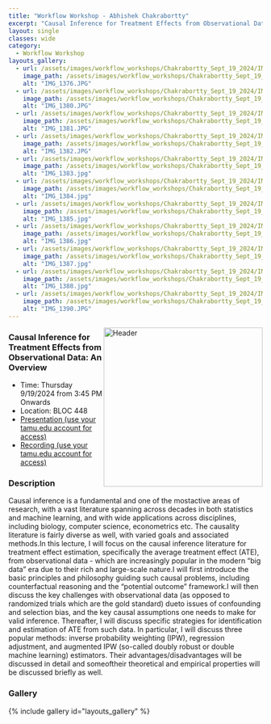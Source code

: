 ```yaml
---
title: "Workflow Workshop - Abhishek Chakrabortty"
excerpt: "Causal Inference for Treatment Effects from Observational Data: An Overview"
layout: single
classes: wide
category:
  - Workflow Workshop
layouts_gallery:
  - url: /assets/images/workflow_workshops/Chakrabortty_Sept_19_2024/IMG_1376.JPG
    image_path: /assets/images/workflow_workshops/Chakrabortty_Sept_19_2024/IMG_1376.JPG
    alt: "IMG_1376.JPG"
  - url: /assets/images/workflow_workshops/Chakrabortty_Sept_19_2024/IMG_1380.JPG
    image_path: /assets/images/workflow_workshops/Chakrabortty_Sept_19_2024/IMG_1380.JPG
    alt: "IMG_1380.JPG"
  - url: /assets/images/workflow_workshops/Chakrabortty_Sept_19_2024/IMG_1381.JPG
    image_path: /assets/images/workflow_workshops/Chakrabortty_Sept_19_2024/IMG_1381.JPG
    alt: "IMG_1381.JPG"
  - url: /assets/images/workflow_workshops/Chakrabortty_Sept_19_2024/IMG_1382.JPG
    image_path: /assets/images/workflow_workshops/Chakrabortty_Sept_19_2024/IMG_1382.JPG
    alt: "IMG_1382.JPG"
  - url: /assets/images/workflow_workshops/Chakrabortty_Sept_19_2024/IMG_1383.jpg
    image_path: /assets/images/workflow_workshops/Chakrabortty_Sept_19_2024/IMG_1383.jpg
    alt: "IMG_1383.jpg"
  - url: /assets/images/workflow_workshops/Chakrabortty_Sept_19_2024/IMG_1384.jpg
    image_path: /assets/images/workflow_workshops/Chakrabortty_Sept_19_2024/IMG_1384.jpg
    alt: "IMG_1384.jpg"
  - url: /assets/images/workflow_workshops/Chakrabortty_Sept_19_2024/IMG_1385.jpg
    image_path: /assets/images/workflow_workshops/Chakrabortty_Sept_19_2024/IMG_1385.jpg
    alt: "IMG_1385.jpg"
  - url: /assets/images/workflow_workshops/Chakrabortty_Sept_19_2024/IMG_1386.jpg
    image_path: /assets/images/workflow_workshops/Chakrabortty_Sept_19_2024/IMG_1386.jpg
    alt: "IMG_1386.jpg"
  - url: /assets/images/workflow_workshops/Chakrabortty_Sept_19_2024/IMG_1387.jpg
    image_path: /assets/images/workflow_workshops/Chakrabortty_Sept_19_2024/IMG_1387.jpg
    alt: "IMG_1387.jpg"
  - url: /assets/images/workflow_workshops/Chakrabortty_Sept_19_2024/IMG_1388.jpg
    image_path: /assets/images/workflow_workshops/Chakrabortty_Sept_19_2024/IMG_1388.jpg
    alt: "IMG_1388.jpg"
  - url: /assets/images/workflow_workshops/Chakrabortty_Sept_19_2024/IMG_1390.JPG
    image_path: /assets/images/workflow_workshops/Chakrabortty_Sept_19_2024/IMG_1390.JPG
    alt: "IMG_1390.JPG"
---
```


<img src="https://jeroda7105.github.io/tamusgsa.github.io/assets/images/workflow_workshops/Chakrabortty_Sept_19_2024/IMG_1379.JPG?raw=true" alt="Header" width="315" style="float: right;"> 

### Causal Inference for Treatment Effects from Observational Data: An Overview
- Time: Thursday 9/19/2024 from 3:45 PM Onwards
- Location: BLOC 448
- [Presentation (use your tamu.edu account for access)](https://drive.google.com/file/d/1bPo_1vK8qIg-krW2OLy5zx_tDf9XyYE2/view?usp=sharing)
- [Recording (use your tamu.edu account for access)](https://drive.google.com/file/d/1p239BbxJfvGEoMBSJ5twNbTXN1u5XSX0/view?usp=sharing) 


### Description
 Causal inference is a fundamental
and one of the mostactive areas of research,
with a vast literature spanning across
decades in both statistics and machine
learning, and with wide applications across
disciplines, including biology, computer
science, econometrics etc. The causality
literature is fairly diverse as well, with varied
goals and associated methods.In this lecture,
I will focus on the causal inference literature
for treatment effect estimation, specifically
the average treatment effect (ATE), from
observational data - which are increasingly
popular in the modern “big data” era due to
their rich and large-scale nature.I will first
introduce the basic principles and philosophy
guiding such causal problems, including
counterfactual reasoning and the “potential
outcome” framework.I will then discuss the
key challenges with observational data (as
opposed to randomized trials which are the
gold standard) dueto issues of confounding
and selection bias, and the key causal
assumptions one needs to make for valid
inference. Thereafter, I will discuss specific
strategies for identification and estimation
of ATE from such data. In particular, I will
discuss three popular methods: inverse
probability weighting (IPW), regression
adjustment, and augmented IPW (so-called
doubly robust or double machine learning)
estimators. Their advantages/disadvantages
will be discussed in detail and someoftheir
theoretical and empirical properties will be
discussed briefly as well.

<!-- ### Presentation
<iframe src="" width="640" height="480" allow="autoplay"></iframe> -->

<!-- ### Recording -->



### Gallery 

{% include gallery id="layouts_gallery" %}
